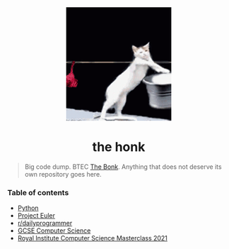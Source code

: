 <div align="center">
    <img height="256" src="assets/readme.gif" alt="">
    <h1>the honk</h1>
</div>

> Big code dump. BTEC [The Bonk](https://github.com/GD-NTB/the-bonk). Anything that does not deserve its own repository goes here.

### Table of contents

-   [Python](languages/python)
-   [Project Euler](challenges/euler)
-   [r/dailyprogrammer](challenges/daily-programmer)
-   [GCSE Computer Science](school/gcse)
-   [Royal Institute Computer Science Masterclass 2021](school/royal%20institute)
